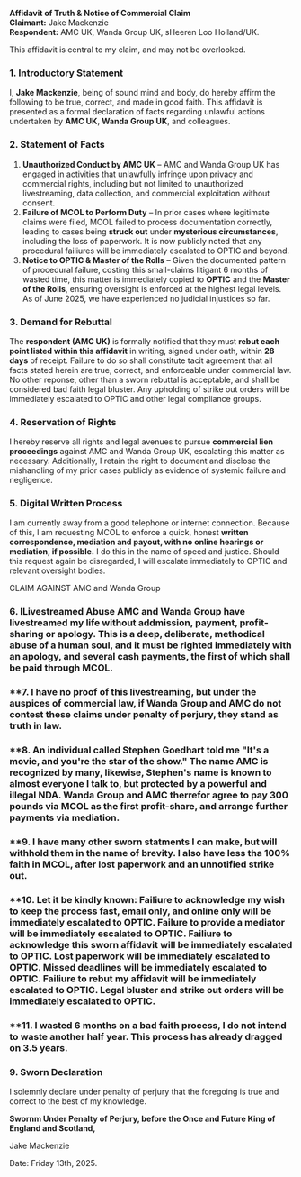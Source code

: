 
**Affidavit of Truth & Notice of Commercial Claim**  
**Claimant:** Jake Mackenzie  
**Respondent:** AMC UK, Wanda Group UK, sHeeren Loo Holland/UK.

This affidavit is central to my claim, and may not be overlooked. 

### **1. Introductory Statement**  
I, **Jake Mackenzie**, being of sound mind and body, do hereby affirm the following to be true, correct, and made in good faith. This affidavit is presented as a formal declaration of facts regarding unlawful actions undertaken by **AMC UK**, **Wanda Group UK**, and colleagues.

### **2. Statement of Facts**  
1. **Unauthorized Conduct by AMC UK** – AMC and Wanda Group UK has engaged in activities that unlawfully infringe upon privacy and commercial rights, including but not limited to unauthorized livestreaming, data collection, and commercial exploitation without consent.  
2. **Failure of MCOL to Perform Duty** – In prior cases where legitimate claims were filed, MCOL failed to process documentation correctly, leading to cases being **struck out** under **mysterious circumstances**, including the loss of paperwork. It is now publicly noted that any procedural failiures will be immediately escalated to OPTIC and beyond. 
3. **Notice to OPTIC & Master of the Rolls** – Given the documented pattern of procedural failure, costing this small-claims litigant 6 months of wasted time, this matter is immediately copied to **OPTIC** and the **Master of the Rolls**, ensuring oversight is enforced at the highest legal levels. As of June 2025, we have experienced no judicial injustices so far. 

### **3. Demand for Rebuttal**  
The **respondent (AMC UK)** is formally notified that they must **rebut each point listed within this affidavit** in writing, signed under oath, within **28 days** of receipt. Failure to do so shall constitute tacit agreement that all facts stated herein are true, correct, and enforceable under commercial law. No other reponse, other than a sworn rebuttal is acceptable, and shall be considered bad faith legal bluster. Any upholding of strike out orders will be immediately escalated to OPTIC and other legal compliance groups.

### **4. Reservation of Rights**  
I hereby reserve all rights and legal avenues to pursue **commercial lien proceedings** against AMC and Wanda Group UK, escalating this matter as necessary. Additionally, I retain the right to document and disclose the mishandling of my prior cases publicly as evidence of systemic failure and negligence.

### **5. Digital Written Process**
I am currently away from a good telephone or internet connection. Because of this, I am requesting MCOL to enforce a quick, honest **written correspondence, mediation and payout, with no online hearings or mediation, if possible.** I do this in the name of speed and justice. Should this request again be disregarded, I will escalate immediately to OPTIC and relevant oversight bodies.

CLAIM AGAINST AMC and Wanda Group

### **6. lLivestreamed Abuse** AMC and Wanda Group have livestreamed my life without addmission, payment, profit-sharing or apology. This is a deep, deliberate, methodical abuse of a human soul, and it must be righted immediately with an apology, and several cash payments, the first of which shall be paid through MCOL.  

### **7. I have no proof of this livestreaming, but under the auspices of commercial law, if Wanda Group and AMC do not contest these claims under penalty of perjury, they stand as truth in law. 

### **8. An individual called Stephen Goedhart told me "It's a movie, and you're the star of the show." The name AMC is recognized by many, likewise, Stephen's name is known to almost everyone I talk to, but protected by a powerful and illegal NDA. Wanda Group and AMC therrefor agree to pay 300 pounds via MCOL as the first profit-share, and arrange further payments via mediation.

### **9. I have many other sworn statments I can make, but will withhold them in the name of brevity. I also have less tha 100% faith in MCOL, after lost paperwork and an unnotified strike out.

### **10. Let it be kindly known: Failiure to acknowledge my wish to keep the process fast, email only, and online only will be immediately escalated to OPTIC. Failure to provide a mediator will be immediately escalated to OPTIC. Failiure to acknowledge this sworn affidavit will be immediately escalated to OPTIC. Lost paperwork will be immediately escalated to OPTIC. Missed deadlines will be immediately escalated to OPTIC. Failiure to rebut my affidavit will be immediately escalated to OPTIC. Legal bluster and strike out orders will be immediately escalated to OPTIC. 

### **11. I wasted 6 months on a bad faith process, I do not intend to waste another half year. This process has already dragged on 3.5 years.  

### **9. Sworn Declaration**  
I solemnly declare under penalty of perjury that the foregoing is true and correct to the best of my knowledge. 

**Swornm Under Penalty of Perjury, before the Once and Future King of England and Scotland,**  

Jake Mackenzie  

Date: Friday 13th, 2025.   

